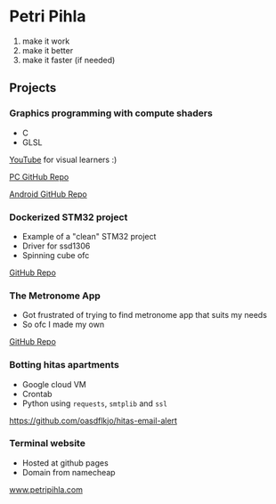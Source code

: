 # Petri Pihla

1. make it work
2. make it better 
3. make it faster (if needed)

## Projects

### Graphics programming with compute shaders
- C
- GLSL

[YouTube](https://www.youtube.com/watch?v=ePBFPLigK5E) for visual learners :)

[PC GitHub Repo](https://github.com/oasdflkjo/engine)

[Android GitHub Repo](https://github.com/oasdflkjo/Particles)


### Dockerized STM32 project
- Example of a "clean" STM32 project
- Driver for ssd1306
- Spinning cube ofc

[GitHub Repo](https://github.com/oasdflkjo/stm32-docker-build/tree/feature/spinning-cube)

### The Metronome App
- Got frustrated of trying to find metronome app that suits my needs
- So ofc I made my own

[GitHub Repo](https://github.com/oasdflkjo/MetronomeApp)

### Botting hitas apartments

- Google cloud VM
- Crontab
- Python using `requests`, `smtplib` and `ssl`

https://github.com/oasdflkjo/hitas-email-alert

### Terminal website

- Hosted at github pages
- Domain from namecheap

www.petripihla.com

<!---
oasdflkjo/oasdflkjo is a ✨ special ✨ repository because its `README.md` (this file) appears on your GitHub profile.
You can click the Preview link to take a look at your changes.
--->

